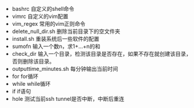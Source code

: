 - bashrc	自定义的shell命令
- vimrc		自定义的vim配置
- vim_regex		常用的vim正则命令
- delete_null_dir.sh 删除当前目录下的空文件夹
- install.sh	重装系统后一些软件的配置
- sumofn	输入一个数n，求1+...+n的和
- check_dir 输入一个目录，检测该目录是否存在，如果不存在就创建该目录，否则删除该目录。
- outputtime_minutes.sh 每分钟输出当前时间
- for   for循环
- while     while循环
- if    if语句
- hole  测试当前ssh tunnel是否中断，中断后重连
